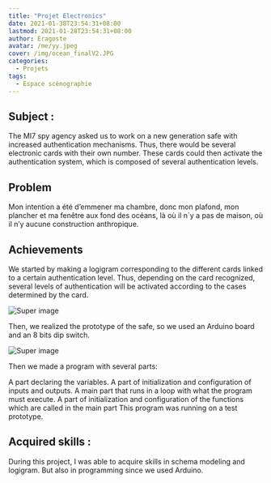 ```yaml
---
title: "Projet Electronics"
date: 2021-01-38T23:54:31+08:00
lastmod: 2021-01-28T23:54:31+08:00
author: Eragoste
avatar: /me/yy.jpeg
cover: /img/ocean_finalV2.JPG
categories:
  - Projets
tags:
  - Espace scénographie
---
```



<!--more-->

## Subject :
The MI7 spy agency asked us to work on a new generation safe with increased authentication mechanisms. Thus, there would be several electronic cards with their own number. These cards could then activate the authentication system, which is composed of several authentication levels. 
 
 
##  Problem 

Mon intention a été d’emmener ma chambre, donc mon plafond, mon plancher et ma fenêtre aux fond des océans, là où il n´y a pas de maison, où il n’y aucune construction anthropique. 

##  Achievements 

We started by making a logigram corresponding to the different cards linked to a certain authentication level. Thus, depending on the card recognized, several levels of authentication will be activated according to the cases determined by the card.


![Super image](/img/Electronics1.png)

Then, we realized the prototype of the safe, so we used an Arduino board and an 8 bits dip switch.

![Super image](/img/Electronics2.png)


Then we made a program with several parts:

A part declaring the variables.
A part of initialization and configuration of inputs and outputs.
A main part that runs in a loop with what the program must execute.
A part of initialization and configuration of the functions which are called in the main part
This program was running on a test prototype.


## Acquired skills :

During this project, I was able to acquire skills in schema modeling and logigram. But also in programming since we used Arduino.

